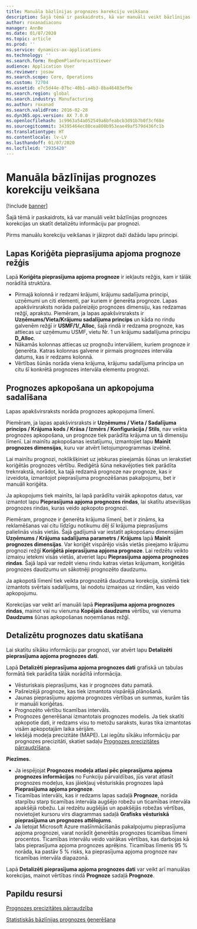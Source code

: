```yaml
---
title: Manuāla bāzlīnijas prognozes korekciju veikšana
description: Šajā tēmā ir paskaidrots, kā var manuāli veikt bāzlīnijas prognozes korekcijas un skatīt detalizētu informāciju par prognozi.
author: roxanadiaconu
manager: AnnBe
ms.date: 01/07/2020
ms.topic: article
ms.prod: ''
ms.service: dynamics-ax-applications
ms.technology: ''
ms.search.form: ReqDemPlanForecastViewer
audience: Application User
ms.reviewer: josaw
ms.search.scope: Core, Operations
ms.custom: 72704
ms.assetid: e7c5d44e-07bc-40b1-a4b3-8ba46483ef9e
ms.search.region: global
ms.search.industry: Manufacturing
ms.author: roxanad
ms.search.validFrom: 2016-02-28
ms.dyn365.ops.version: AX 7.0.0
ms.openlocfilehash: 1c9963a54a052549a6bfeabcb3d91b7b0f3cf68e
ms.sourcegitcommit: 34395464ec80cea800b953eae49af579d436fc1b
ms.translationtype: HT
ms.contentlocale: lv-LV
ms.lasthandoff: 01/07/2020
ms.locfileid: "2935420"
---
```

# <a name="make-manual-adjustments-to-the-baseline-forecast"></a>Manuāla bāzlīnijas prognozes korekciju veikšana

[!include [banner](../includes/banner.md)]

Šajā tēmā ir paskaidrots, kā var manuāli veikt bāzlīnijas prognozes korekcijas un skatīt detalizētu informāciju par prognozi. 

Pirms manuālu korekciju veikšanas ir jāizprot daži dažādu lapu principi.

## <a name="grid-on-the-adjusted-demand-forecast-page"></a>Lapas Koriģēta pieprasījuma apjoma prognoze režģis
Lapā **Koriģēta pieprasījuma apjoma prognoze** ir iekļauts režģis, kam ir tālāk norādītā struktūra.

-   Pirmajā kolonnā ir redzami krājumi, krājumu sadalījuma principi, uzņēmumi un citi elementi, par kuriem ir ģenerēta prognoze. Lapas apakšvirsraksts norāda pašreizējo prognozes dimensiju, kas redzamas režģī, aprakstu. Piemēram, ja lapas apakšvirsraksts ir **Uzņēmums/Vieta/Krājumu sadalījuma princips** un kāda no rindu galvenēm režģī ir **USMF/1/\_Alloc**, šajā rindā ir redzama prognoze, kas attiecas uz uzņēmumu USMF, vietu Nr. 1 un krājumu sadalījuma principu **D\_Alloc**.
-   Nākamās kolonnas attiecas uz prognožu intervāliem, kuriem prognoze ir ģenerēta. Katras kolonnas galvene ir pirmais prognozes intervāla datums, kas ir redzams kolonnā.
-   Vērtības šūnās norāda viena krājuma, krājumu sadalījuma principa un citu šī konkrētā prognozes intervāla elementu prognozi.

## <a name="forecast-aggregation-and-de-aggregation"></a>Prognozes apkopošana un apkopojuma sadalīšana
Lapas apakšvirsraksts norāda prognozes apkopojuma līmenī. 

Piemēram, ja lapas apakšvirsraksts ir **Uzņēmums / Vieta / Sadalījuma princips / Krājuma kods / Krāsa / Izmērs / Konfigurācija / Stils**, nav veikta prognozes apkopošana, un prognoze tiek parādīta krājuma un tā dimensiju līmenī. Lai mainītu apkopošanas iestatījumu, izmantojiet lapu **Mainīt prognozes dimensijas**, kuru var atvērt lietojumprogrammas izvēlnē. 

Lai mainītu prognozi, noklikšķiniet uz jebkuras pieejamās šūnas un ierakstiet koriģētās prognozes vērtību. Rediģētā šūna nekavējoties tiek parādīta treknrakstā, norādot, ka tajā redzamā prognoze nav prognoze, kas ir izveidota, izmantojot pieprasījuma prognozēšanas pakalpojumu, bet ir manuāli koriģēta. 

Ja apkopojums tiek mainīts, lai lapā parādītu vairāk apkopotos datus, var izmantot lapu **Pieprasījuma apjoma prognozes rindas**, lai skatītu atsevišķas prognozes rindas, kuras veido apkopoto prognozi. 

Piemēram, prognoze ir ģenerēta krājuma līmenī, bet ir zināms, ka reklamēšanas vai citu līdzīgu notikumu dēļ šī krājuma pieprasījums palielinās visās vietās. Šajā gadījumā var iestatīt apkopošanu dimensijām **Uzņēmums / Krājuma sadalījuma parametrs / Krājums** lapā **Mainīt prognozes dimensijas**. Var koriģēt vispārējo visās vietās pieejamo krājumu prognozi režģī **Koriģētā pieprasījuma apjoma prognoze**. Lai redzētu veikto izmaiņu ietekmi visās vietās, atveriet lapu **Pieprasījuma apjoma prognozes rindas**. Šajā lapā var redzēt vienu rindu katras vietas krājumam, koriģētās prognozes daudzumu un sākotnēji prognozēto daudzumu. 

Ja apkopotā līmenī tiek veikta prognozētā daudzuma korekcija, sistēmā tiek izmantots svērtais sadalījums, lai nodotu izmaiņas uz rindām, kas veido apkopojumu. 

Korekcijas var veikt arī manuāli lapā **Pieprasījuma apjoma prognozes rindas**, mainot vai nu vienuma **Kopējais daudzums** vērtību, vai vienuma **Daudzums** šūnas apkopošanas noņemšanas režģī.

## <a name="viewing-details-of-the-forecast"></a>Detalizētu prognozes datu skatīšana
Lai skatītu sīkāku informāciju par prognozi, var atvērt lapu **Detalizēti pieprasījuma apjoma prognozes dati**. 

Lapā **Detalizēti pieprasījuma apjoma prognozes dati** grafiskā un tabulas formātā tiek parādīta tālāk norādītā informācija.

-   Vēsturiskais pieprasījums, kas ir prognozes datu pamatā.
-   Pašreizējā prognoze, kas tiek izmantota vispārējā plānošanā.
-   Jaunas pieprasījumu apjoma prognozes vērtības un summas, kurām tās ir manuāli koriģētas.
-   Prognozēto vērtību ticamības intervāls.
-   Prognozes ģenerēšanai izmantotais prognozes modelis. Ja tiek skatīti apkopotie dati, ir redzams visu to metožu saraksts, kuras tika izmantotas visām apkopotajām laika sērijām.
-   Iekšējā modeļa precizitāte (MAPE). Lai iegūtu sīkāku informāciju par prognozes precizitāti, skatiet sadaļu [Prognozes precizitātes pārraudzīšana](monitor-forecast-accuracy.md).

**Piezīmes.**

-   Ja iespējojat **Prognozes modeļa atlasi pēc pieprasījuma apjoma prognozes informācijas** no Funkciju pārvaldības, jūs varat atlasīt prognozes modeļus, kas jāiekļauj vēsturiskās prognozes lapā **Pieprasījuma apjoma prognoze**.
-   Ticamības intervāls, kas ir redzams lapas sadaļā **Prognoze**, norāda starpību starp ticamības intervāla augšējo robežu un ticamības intervāla apakšējā robežu. Lai redzētu augšējās un apakšējās robežas vērtības, novietojiet kursoru virs diagrammas sadaļā **Grafisks vēsturiskā pieprasījuma un prognozes attēlojums**.
-   Ja lietojat Microsoft Azure mašīnmācīšanās pakalpojumu pieprasījuma apjoma prognozei, varat norādīt ģenerētās prognozes ticamības līmeni procentos. Ticamības intervālu veido vairākas vērtības, kas darbojas kā labs pieprasījuma apjoma prognozes aprēķins. Ticamības līmenis 95 % norāda, ka pastāv 5 % risks, ka pieprasījuma apjoma prognoze nav ticamības intervāla diapazonā.

Lapā **Detalizēti pieprasījuma apjoma prognozes dati** var veikt arī manuālas korekcijas, mainot vērtības rindā **Prognoze** sadaļā **Prognoze**.

<a name="additional-resources"></a>Papildu resursi
--------

[Prognozes precizitātes pārraudzība](monitor-forecast-accuracy.md)

[Statistiskās bāzlīnijas prognozes ģenerēšana](generate-statistical-baseline-forecast.md)



